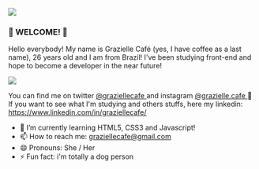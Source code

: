 ![](https://i.ibb.co/51bPd7H/fundo-Github.png)


### 🌼 WELCOME! 🌼

Hello everybody! My name is Grazielle Café (yes, I have coffee as a last name), 26 years old and I am from Brazil!
I've been studying front-end and hope to become a developer in the near future! 

![](https://media.giphy.com/media/9rtpurjbqiqZXbBBet/giphy.gif)

You can find me on twitter <a href="https://twitter.com/graziellecafe"> @graziellecafe </a> and instagram <a href="https://www.instagram.com/grazielle.cafe/"> @grazielle.cafe </a> 🌻 <br>
If you want to see what I'm studying and others stuffs, here my linkedin: https://www.linkedin.com/in/graziellecafe/ 

- 🌱 I’m currently learning HTML5, CSS3 and Javascript! 
- 📫 How to reach me: graziellecafe@gmail.com
- 😄 Pronouns: She / Her 
- ⚡ Fun fact: i'm totally a dog person 
